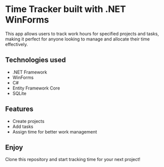 # Time Tracker built with .NET WinForms 

This app allows users to track work hours for specified projects and tasks, making it perfect for anyone looking to manage and allocate their time effectively.

## Technologies used
- .NET Framework
- WinForms
- C#
- Entity Framework Core
- SQLite

## Features
- Create projects
- Add tasks
- Assign time for better work management

## Enjoy
Clone this repository and start tracking time for your next project!

